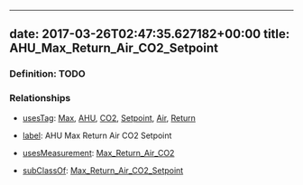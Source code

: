 
---
date: 2017-03-26T02:47:35.627182+00:00
title: AHU_Max_Return_Air_CO2_Setpoint
---
### Definition: TODO

### Relationships

* [usesTag](https://brickschema.org/schema/1.0/BrickFrame#usesTag): [Max](https://brickschema.org/schema/1.0/BrickTag#Max), [AHU](https://brickschema.org/schema/1.0/BrickTag#AHU), [CO2](https://brickschema.org/schema/1.0/BrickTag#CO2), [Setpoint](https://brickschema.org/schema/1.0/BrickTag#Setpoint), [Air](https://brickschema.org/schema/1.0/BrickTag#Air), [Return](https://brickschema.org/schema/1.0/BrickTag#Return)

* [label](http://www.w3.org/2000/01/rdf-schema#label): AHU Max Return Air CO2 Setpoint

* [usesMeasurement](https://brickschema.org/schema/1.0/BrickFrame#usesMeasurement): [Max_Return_Air_CO2](https://brickschema.org/schema/1.0/Brick#Max_Return_Air_CO2)

* [subClassOf](http://www.w3.org/2000/01/rdf-schema#subClassOf): [Max_Return_Air_CO2_Setpoint](https://brickschema.org/schema/1.0/Brick#Max_Return_Air_CO2_Setpoint)
